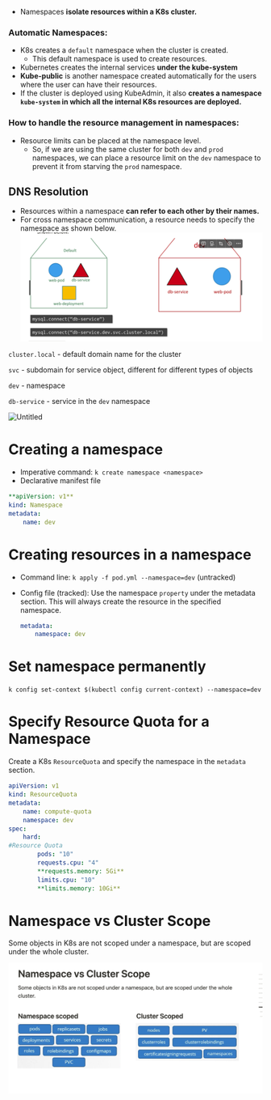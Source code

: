 - Namespaces **isolate resources within a K8s cluster.**

### Automatic Namespaces:

- K8s creates a `default` namespace when the cluster is created.
    - This default namespace is used to create resources.
- Kubernetes creates the internal services **under the kube-system**
- **Kube-public** is another namespace created automatically for the users where the user can have their resources.
- If the cluster is deployed using KubeAdmin, it also **creates a namespace `kube-system` in which all the internal K8s resources are deployed.**

### How to handle the resource management in namespaces:

- Resource limits can be placed at the namespace level.
    - So, if we are using the same cluster for both `dev` and `prod` namespaces, we can place a resource limit on the `dev` namespace to prevent it from starving the `prod` namespace.

## DNS Resolution

- Resources within a namespace **can refer to each other by their names.**
- For cross namespace communication, a resource needs to specify the namespace as shown below.
![alt text](image.png)

`cluster.local` - default domain name for the cluster

`svc` - subdomain for service object, different for different types of objects

`dev` - namespace

`db-service` - service in the `dev` namespace

![Untitled](https://prod-files-secure.s3.us-west-2.amazonaws.com/8569671e-bad9-4645-8fe5-2f133f063b24/d37c777e-5ce8-4d2d-b8c1-db48af815a18/Untitled.png)

# Creating a namespace

- Imperative command: `k create namespace <namespace>`
- Declarative manifest file

```yaml
**apiVersion: v1**
kind: Namespace
metadata:
	name: dev
```


# Creating resources in a namespace

- Command line: `k apply -f pod.yml --namespace=dev` (untracked)
- Config file (tracked): Use the namespace `property` under the metadata section. This will always create the resource in the specified namespace.
    
    ```yaml
    metadata:
    	namespace: dev
    ```
    

# Set namespace permanently

`k config set-context $(kubectl config current-context) --namespace=dev` 

#

# Specify Resource Quota for a Namespace

Create a K8s `ResourceQuota` and specify the namespace in the `metadata` section.

```yaml
apiVersion: v1
kind: ResourceQuota
metadata:
	name: compute-quota
	namespace: dev
spec:
	hard:
#Resource Quota
		pods: "10"
		requests.cpu: "4"
		**requests.memory: 5Gi**
		limits.cpu: "10"
		**limits.memory: 10Gi**
```

# Namespace vs Cluster Scope

Some objects in K8s are not scoped under a namespace, but are scoped under the whole cluster. 

![alt text](image-1.png)